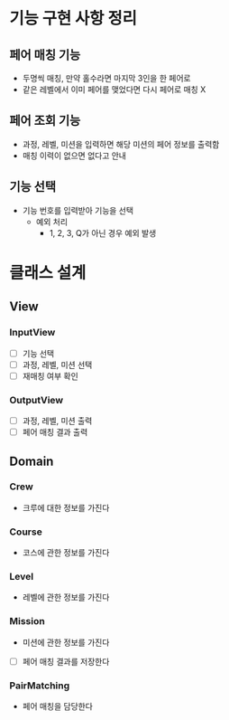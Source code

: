 # 기능 구현 사항 정리

## 페어 매칭 기능

- 두명씩 매칭, 만약 홀수라면 마지막 3인을 한 페어로
- 같은 레벨에서 이미 페어를 맺었다면 다시 페어로 매칭 X

## 페어 조회 기능

- 과정, 레벨, 미션을 입력하면 해당 미션의 페어 정보를 출력함
- 매칭 이력이 없으면 없다고 안내

## 기능 선택

- 기능 번호를 입력받아 기능을 선택
  - 예외 처리
    - 1, 2, 3, Q가 아닌 경우 예외 발생

# 클래스 설계

## View

### InputView

- [ ] 기능 선택
- [ ] 과정, 레벨, 미션 선택
- [ ] 재매칭 여부 확인

### OutputView

- [ ] 과정, 레벨, 미션 출력
- [ ] 페어 매칭 결과 출력

## Domain

### Crew

- 크루에 대한 정보를 가진다

### Course

- 코스에 관한 정보를 가진다

### Level

- 레벨에 관한 정보를 가진다

### Mission

- 미션에 관한 정보를 가진다
- [ ] 페어 매칭 결과를 저장한다

### PairMatching

- 페어 매칭을 담당한다

